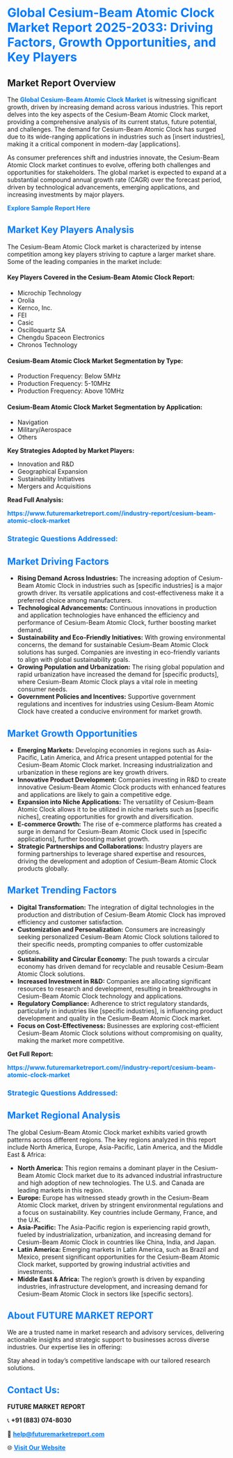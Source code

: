 <h1 style="color: #007BFF;">Global Cesium-Beam Atomic Clock Market Report 2025-2033: Driving Factors, Growth Opportunities, and Key Players</h1>

<section id="overview">
<h2>Market Report Overview</h2>
<p>The <a href="https://www.futuremarketreport.com//industry-report/cesium-beam-atomic-clock-market" style="color: #007BFF; text-decoration: none;"><strong>Global Cesium-Beam Atomic Clock Market</strong></a> is witnessing significant growth, driven by increasing demand across various industries. This report delves into the key aspects of the Cesium-Beam Atomic Clock market, providing a comprehensive analysis of its current status, future potential, and challenges. The demand for Cesium-Beam Atomic Clock has surged due to its wide-ranging applications in industries such as [insert industries], making it a critical component in modern-day [applications].</p>
<p>As consumer preferences shift and industries innovate, the Cesium-Beam Atomic Clock market continues to evolve, offering both challenges and opportunities for stakeholders. The global market is expected to expand at a substantial compound annual growth rate (CAGR) over the forecast period, driven by technological advancements, emerging applications, and increasing investments by major players.</p>
</section>

<section id="overview">
<p><a href="https://www.futuremarketreport.com//request-sample/reportId=81620" style="color: #007BFF; text-decoration: none;"><strong>Explore Sample Report Here</strong></a></p>
</section>

<section id="key-players">
<h2 style="color: #007BFF;">Market Key Players Analysis</h2>
<p>The Cesium-Beam Atomic Clock market is characterized by intense competition among key players striving to capture a larger market share. Some of the leading companies in the market include:</p>
<h4>Key Players Covered in the Cesium-Beam Atomic Clock Report:</h4>
<ul><li>Microchip Technology</li><li>Orolia</li><li>Kernco, Inc.</li><li>FEI</li><li>Casic</li><li>Oscilloquartz SA</li><li>Chengdu Spaceon Electronics</li><li>Chronos Technology</li></ul>
<h4>Cesium-Beam Atomic Clock Market Segmentation by Type:</h4>
<ul><li>Production Frequency: Below 5MHz</li><li>Production Frequency: 5-10MHz</li><li>Production Frequency: Above 10MHz</li></ul>

<h4>Cesium-Beam Atomic Clock Market Segmentation by Application:</h4>
<ul><li>Navigation</li><li>Military/Aerospace</li><li>Others</li></ul>
<p><strong>Key Strategies Adopted by Market Players:</strong></p>
<ul>
<li>Innovation and R&D</li>
<li>Geographical Expansion</li>
<li>Sustainability Initiatives</li>
<li>Mergers and Acquisitions</li>
</ul>
</section>

<section>
<p><strong>Read Full Analysis: </strong></p><a href="https://www.futuremarketreport.com//industry-report/cesium-beam-atomic-clock-market" style="color: #007BFF; text-decoration: none;"><strong>https://www.futuremarketreport.com//industry-report/cesium-beam-atomic-clock-market</strong></a>
<h3 style="color: #007BFF;">Strategic Questions Addressed:</h3>
</section>

<section id="driving-factors">
<h2 style="color: #007BFF;">Market Driving Factors</h2>
<ul>
<li><strong>Rising Demand Across Industries:</strong> The increasing adoption of Cesium-Beam Atomic Clock in industries such as [specific industries] is a major growth driver. Its versatile applications and cost-effectiveness make it a preferred choice among manufacturers.</li>
<li><strong>Technological Advancements:</strong> Continuous innovations in production and application technologies have enhanced the efficiency and performance of Cesium-Beam Atomic Clock, further boosting market demand.</li>
<li><strong>Sustainability and Eco-Friendly Initiatives:</strong> With growing environmental concerns, the demand for sustainable Cesium-Beam Atomic Clock solutions has surged. Companies are investing in eco-friendly variants to align with global sustainability goals.</li>
<li><strong>Growing Population and Urbanization:</strong> The rising global population and rapid urbanization have increased the demand for [specific products], where Cesium-Beam Atomic Clock plays a vital role in meeting consumer needs.</li>
<li><strong>Government Policies and Incentives:</strong> Supportive government regulations and incentives for industries using Cesium-Beam Atomic Clock have created a conducive environment for market growth.</li>
</ul>
</section>

<section id="growth-opportunities">
<h2 style="color: #007BFF;">Market Growth Opportunities</h2>
<ul>
<li><strong>Emerging Markets:</strong> Developing economies in regions such as Asia-Pacific, Latin America, and Africa present untapped potential for the Cesium-Beam Atomic Clock market. Increasing industrialization and urbanization in these regions are key growth drivers.</li>
<li><strong>Innovative Product Development:</strong> Companies investing in R&D to create innovative Cesium-Beam Atomic Clock products with enhanced features and applications are likely to gain a competitive edge.</li>
<li><strong>Expansion into Niche Applications:</strong> The versatility of Cesium-Beam Atomic Clock allows it to be utilized in niche markets such as [specific niches], creating opportunities for growth and diversification.</li>
<li><strong>E-commerce Growth:</strong> The rise of e-commerce platforms has created a surge in demand for Cesium-Beam Atomic Clock used in [specific applications], further boosting market growth.</li>
<li><strong>Strategic Partnerships and Collaborations:</strong> Industry players are forming partnerships to leverage shared expertise and resources, driving the development and adoption of Cesium-Beam Atomic Clock products globally.</li>
</ul>
</section>

<section id="trending-factors">
<h2 style="color: #007BFF;">Market Trending Factors</h2>
<ul>
<li><strong>Digital Transformation:</strong> The integration of digital technologies in the production and distribution of Cesium-Beam Atomic Clock has improved efficiency and customer satisfaction.</li>
<li><strong>Customization and Personalization:</strong> Consumers are increasingly seeking personalized Cesium-Beam Atomic Clock solutions tailored to their specific needs, prompting companies to offer customizable options.</li>
<li><strong>Sustainability and Circular Economy:</strong> The push towards a circular economy has driven demand for recyclable and reusable Cesium-Beam Atomic Clock solutions.</li>
<li><strong>Increased Investment in R&D:</strong> Companies are allocating significant resources to research and development, resulting in breakthroughs in Cesium-Beam Atomic Clock technology and applications.</li>
<li><strong>Regulatory Compliance:</strong> Adherence to strict regulatory standards, particularly in industries like [specific industries], is influencing product development and quality in the Cesium-Beam Atomic Clock market.</li>
<li><strong>Focus on Cost-Effectiveness:</strong> Businesses are exploring cost-efficient Cesium-Beam Atomic Clock solutions without compromising on quality, making the market more competitive.</li>
</ul>
</section>

<section>
<p><strong>Get Full Report: </strong></p><a href="https://www.futuremarketreport.com//industry-report/cesium-beam-atomic-clock-market" style="color: #007BFF; text-decoration: none;"><strong>https://www.futuremarketreport.com//industry-report/cesium-beam-atomic-clock-market</strong></a>
<h3 style="color: #007BFF;">Strategic Questions Addressed:</h3>
</section>


<section id="regional-analysis">
<h2 style="color: #007BFF;">Market Regional Analysis</h2>
<p>The global Cesium-Beam Atomic Clock market exhibits varied growth patterns across different regions. The key regions analyzed in this report include North America, Europe, Asia-Pacific, Latin America, and the Middle East & Africa:</p>
<ul>
<li><strong>North America:</strong> This region remains a dominant player in the Cesium-Beam Atomic Clock market due to its advanced industrial infrastructure and high adoption of new technologies. The U.S. and Canada are leading markets in this region.</li>
<li><strong>Europe:</strong> Europe has witnessed steady growth in the Cesium-Beam Atomic Clock market, driven by stringent environmental regulations and a focus on sustainability. Key countries include Germany, France, and the U.K.</li>
<li><strong>Asia-Pacific:</strong> The Asia-Pacific region is experiencing rapid growth, fueled by industrialization, urbanization, and increasing demand for Cesium-Beam Atomic Clock in countries like China, India, and Japan.</li>
<li><strong>Latin America:</strong> Emerging markets in Latin America, such as Brazil and Mexico, present significant opportunities for the Cesium-Beam Atomic Clock market, supported by growing industrial activities and investments.</li>
<li><strong>Middle East & Africa:</strong> The region’s growth is driven by expanding industries, infrastructure development, and increasing demand for Cesium-Beam Atomic Clock in sectors like [specific sectors].</li>
</ul>
</section>

<footer>
<h2 style="color: #007BFF;">About FUTURE MARKET REPORT</h2>
<p>We are a trusted name in market research and advisory services, delivering actionable insights and strategic support to businesses across diverse industries. Our expertise lies in offering:</p>

<p>Stay ahead in today’s competitive landscape with our tailored research solutions.</p>

<h2 style="color: #007BFF;">Contact Us:</h2>
<p><strong>FUTURE MARKET REPORT</strong></p>
<p>📞 <strong>+91 (883) 074-8030</strong></p>
<p>📧 <strong><a href="mailto:help@futuremarketreport.com" style="color: #007BFF;">help@futuremarketreport.com</a></strong></p>
<p>🌐 <strong><a href="https://www.futuremarketreport.com/" style="color: #007BFF;">Visit Our Website</a></strong></p>
</footer>